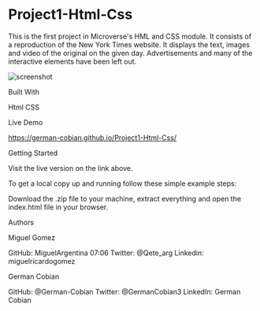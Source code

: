 # Project1-Html-Css

This is the first project in Microverse's HML and CSS module. It consists of a reproduction of the New York Times website. It displays the text, images and video of the original on the given day. Advertisements and many of the interactive elements have been left out.

![screenshot](./screenshot.png)

Built With

Html
CSS


Live Demo

https://german-cobian.github.io/Project1-Html-Css/


Getting Started

Visit the live version on the link above.

To get a local copy up and running follow these simple example steps:

Download the .zip file to your machine, extract everything and open the index.html file in your browser.


Authors

Miguel Gomez

GitHub: MiguelArgentina
07:06
Twitter: @Qete_arg
Linkedin: miguelricardogomez

German Cobian

GitHub: @German-Cobian
Twitter: @GermanCobian3
LinkedIn: German Cobian
